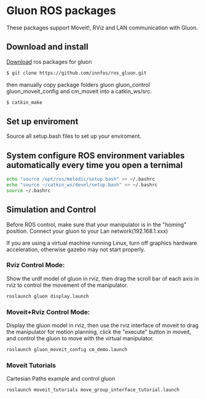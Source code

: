 Gluon ROS packages
=====


These packages support Moveit!, RViz and LAN communication with Gluon.

## Download and install
[Download](https://github.com/innfos/ros_gluon.git) ros packages for gluon

```sh
$ git clone https://github.com/innfos/ros_gluon.git
```
then manually copy package folders gluon gluon_control gluon_moveit_config and cm_moveit into a catkin_ws/src.

```sh
$ catkin_make
```


## Set up enviroment
Source all setup.bash files to set up your enviroment.

## System configure ROS environment variables automatically every time you open a ternimal
```sh
echo "source /opt/ros/melodic/setup.bash" >> ~/.bashrc
echo "source ~/catkin_ws/devel/setup.bash" >> ~/.bashrc
source ~/.bashrc
```

## Simulation and Control
Before ROS control, make sure that your manipulator is in the "homing" position. Connect your gluon to your Lan network(192.168.1.xxx)

If you are using a virtual machine running Linux, turn off graphics hardware acceleration, otherwise gazebo may not start properly.

### Rviz Control Mode:
Show the urdf model of gluon in rviz, then drag the scroll bar of each axis in rviz to control the movement of the manipulator.
```sh
roslaunch gluon display.launch
```

### Moveit+Rviz Control Mode:
Display the gluon model in rviz, then use the rviz interface of moveit to drag the manipulator for motion planning, click the "execute" button in moveit, and control the gluon to move with the virtual manipulator.
```sh
roslaunch gluon_moveit_config cm_demo.launch
```

### Moveit Tutorials
Cartesian Paths example and control gluon
```sh
roslaunch moveit_tutorials move_group_interface_tutorial.launch
```
